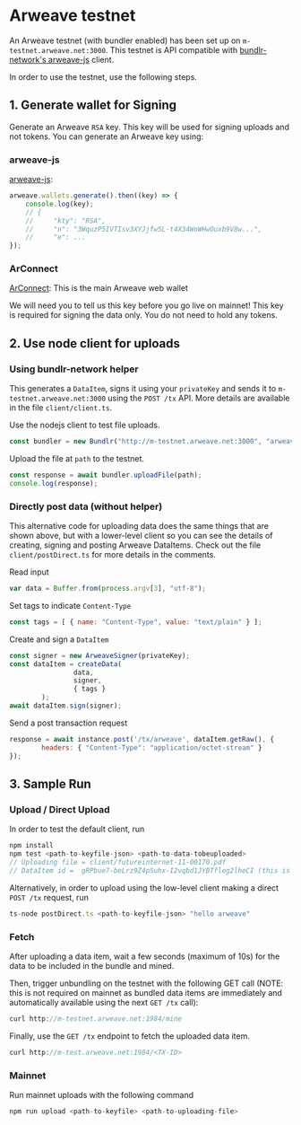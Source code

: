 # Arweave testnet

An Arweave testnet (with bundler enabled) has been set up on `m-testnet.arweave.net:3000`. This testnet is API compatible with [bundlr-network's arweave-js](https://github.com/Bundlr-Network/js-client) client. 

In order to use the testnet, use the following steps. 

## 1. Generate wallet for Signing
Generate an Arweave `RSA` key. This key will be used for signing uploads and not tokens. You can generate an Arweave key using: 
### arweave-js

[arweave-js](https://github.com/ArweaveTeam/arweave-js#create-a-new-wallet-and-private-key): 
```js
arweave.wallets.generate().then((key) => {
    console.log(key);
    // {
    //     "kty": "RSA",
    //     "n": "3WquzP5IVTIsv3XYJjfw5L-t4X34WoWHwOuxb9V8w...",
    //     "e": ...
});
```

### ArConnect
[ArConnect](https://www.arconnect.io/): This is the main Arweave web wallet

We will need you to tell us this key before you go live on mainnet! This key is required for signing the data only. You do not need to hold any tokens.

## 2. Use node client for uploads 

### Using bundlr-network helper

This generates a `DataItem`, signs it using your `privateKey` and sends it to `m-testnet.arweave.net:3000` using the `POST /tx` API. More details are available in the file `client/client.ts`.

Use the nodejs client to test file uploads. 
```js
const bundler = new Bundlr("http://m-testnet.arweave.net:3000", "arweave", privateKey);
```

Upload the file at `path` to the testnet.

```js
const response = await bundler.uploadFile(path);
console.log(response);
```

### Directly post data (without helper)
This alternative code for uploading data does the same things that are shown above, but with a lower-level client so you can see the details of creating, signing and posting Arweave DataItems. Check out the file `client/postDirect.ts` for more details in the comments. 

Read input
```js
var data = Buffer.from(process.argv[3], "utf-8");
```

Set tags to indicate `Content-Type`
```js
const tags = [ { name: "Content-Type", value: "text/plain" } ];
```

Create and sign a `DataItem`
```js
const signer = new ArweaveSigner(privateKey);
const dataItem = createData(
                data,
                signer,
                { tags }
        );
await dataItem.sign(signer);
```

Send a post transaction request
```js
response = await instance.post('/tx/arweave', dataItem.getRaw(), {
        headers: { "Content-Type": "application/octet-stream" }
});
```

## 3. Sample Run

### Upload / Direct Upload

In order to test the default client, run
```js
npm install
npm test <path-to-keyfile-json> <path-to-data-tobeuploaded>
// Uploading file = client/futureinternet-11-00170.pdf
// DataItem id =  gRPbue7-beLrz9Z4pSuhx-I2vqbd1JYBTfleg2lheCI (this is the TX-ID)
```

Alternatively, in order to upload using the low-level client making a direct `POST /tx` request, run
```js
ts-node postDirect.ts <path-to-keyfile-json> "hello arweave"
```

### Fetch

After uploading a data item, wait a few seconds (maximum of 10s) for the data to be included in the bundle and mined. 
 
Then, trigger unbundling on the testnet with the following GET call (NOTE: this is not required on mainnet as bundled data items are immediately and automatically available using the next `GET /tx` call): 

```js
curl http://m-testnet.arweave.net:1984/mine
```

Finally, use the `GET /tx` endpoint to fetch the uploaded data item. 
```js 
curl http://m-test.arweave.net:1984/<TX-ID>
```

### Mainnet
Run mainnet uploads with the following command
```js
npm run upload <path-to-keyfile> <path-to-uploading-file>
```
